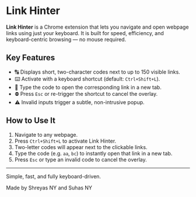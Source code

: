 # Link Hinter

**Link Hinter** is a Chrome extension that lets you navigate and open webpage links using just your keyboard. It is built for speed, efficiency, and keyboard-centric browsing — no mouse required.

## Key Features

- 🔠 Displays short, two-character codes next to up to 150 visible links.
- ⌨️ Activate with a keyboard shortcut (default: `Ctrl+Shift+L`).
- 🚀 Type the code to open the corresponding link in a new tab.
- ⛔ Press `Esc` or re-trigger the shortcut to cancel the overlay.
- ⚠️ Invalid inputs trigger a subtle, non-intrusive popup.

## How to Use It

1. Navigate to any webpage.
2. Press `Ctrl+Shift+L` to activate Link Hinter.
3. Two-letter codes will appear next to the clickable links.
4. Type the code (e.g. `aa`, `bc`) to instantly open that link in a new tab.
5. Press `Esc` or type an invalid code to cancel the overlay.

---

Simple, fast, and fully keyboard-driven.

Made by Shreyas NY and Suhas NY
